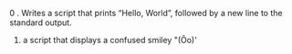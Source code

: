 0 . Writes a script that prints “Hello, World”, followed by a new line to the standard output.
1.  a script that displays a confused smiley "(Ôo)'
